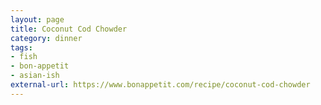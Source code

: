 ```yaml
---
layout: page
title: Coconut Cod Chowder
category: dinner
tags:
- fish
- bon-appetit
- asian-ish
external-url: https://www.bonappetit.com/recipe/coconut-cod-chowder
---
```



